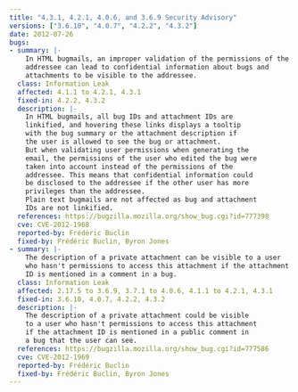```yaml
---
title: "4.3.1, 4.2.1, 4.0.6, and 3.6.9 Security Advisory"
versions: ["3.6.10", "4.0.7", "4.2.2", "4.3.2"]
date: 2012-07-26
bugs:
- summary: |-
    In HTML bugmails, an improper validation of the permissions of the
    addressee can lead to confidential information about bugs and
    attachments to be visible to the addressee.
  class: Information Leak
  affected: 4.1.1 to 4.2.1, 4.3.1
  fixed-in: 4.2.2, 4.3.2
  description: |-
    In HTML bugmails, all bug IDs and attachment IDs are
    linkified, and hovering these links displays a tooltip
    with the bug summary or the attachment description if
    the user is allowed to see the bug or attachment.
    But when validating user permissions when generating the
    email, the permissions of the user who edited the bug were
    taken into account instead of the permissions of the
    addressee. This means that confidential information could
    be disclosed to the addressee if the other user has more
    privileges than the addressee.
    Plain text bugmails are not affected as bug and attachment
    IDs are not linkified.
  references: https://bugzilla.mozilla.org/show_bug.cgi?id=777398
  cve: CVE-2012-1968
  reported-by: Frédéric Buclin
  fixed-by: Frédéric Buclin, Byron Jones
- summary: |-
    The description of a private attachment can be visible to a user
    who hasn't permissions to access this attachment if the attachment
    ID is mentioned in a comment in a bug.
  class: Information Leak
  affected: 2.17.5 to 3.6.9, 3.7.1 to 4.0.6, 4.1.1 to 4.2.1, 4.3.1
  fixed-in: 3.6.10, 4.0.7, 4.2.2, 4.3.2
  description: |-
    The description of a private attachment could be visible
    to a user who hasn't permissions to access this attachment
    if the attachment ID is mentioned in a public comment in
    a bug that the user can see.
  references: https://bugzilla.mozilla.org/show_bug.cgi?id=777586
  cve: CVE-2012-1969
  reported-by: Frédéric Buclin
  fixed-by: Frédéric Buclin, Byron Jones
---
```


